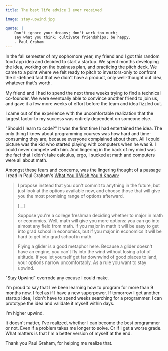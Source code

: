 ```yaml
---
title: The best life advice I ever received

image: stay-upwind.jpg

quote: |
    Don't ignore your dreams; don't work too much;
    say what you think; cultivate friendships; be happy.
    - Paul Graham
---
```


In the fall semester of my sophomore year, my friend and I got this random food app idea and decided to start a startup. We spent months developing the idea, working on the business plan, and practicing the pitch deck. We came to a point where we felt ready to pitch to investors-only to confront the ill-defined fact that we didn't have a product, only well-thought out idea, whatever that's worth.

My friend and I had to spend the next three weeks trying to find a technical co-founder. We were eventually able to convince another friend to join us, and gave it a few more weeks of effort before the team and idea fizzled out.

I came out of the experience with the uncomfortable realization that the largest factor to my success was entirely dependent on someone else.

"Should I learn to code?" It was the first time I had entertained the idea. The only thing I knew about programming courses was how hard and time-consuming they are, because everyone complained about them. All I could picture was the kid who started playing with computers when he was 9. I could never compete with him.  And lingering in the back of my mind was the fact that I didn't take calculus, ergo, I sucked at math and computers were all about math.

Amongst these fears and concerns, was the lingering thought of a passage I read in Paul Graham's [What You'll Wish You'd Known](http://www.paulgraham.com/hs.html):

>I propose instead that you don't commit to anything in the future, but just look at the options available now, and choose those that will give you the most promising range of options afterward.
>
> [...]
>
>Suppose you're a college freshman deciding whether to major in math or economics. Well, math will give you more options: you can go into almost any field from math. If you major in math it will be easy to get into grad school in economics, but if you major in economics it will be hard to get into grad school in math.
>
>Flying a glider is a good metaphor here. Because a glider doesn't have an engine, you can't fly into the wind without losing a lot of altitude. If you let yourself get far downwind of good places to land, your options narrow uncomfortably. As a rule you want to stay upwind.

"Stay Upwind" overrode any excuse I could make.

I'm proud to say that I've been learning how to program for more than 9 months now. I feel as if I have a new superpower. If tomorrow I get another startup idea, I don't have to spend weeks searching for a programmer. I can prototype the idea and validate it myself within days.

I'm higher upwind.

It doesn't matter, I've realized, whether I can become the best programmer or not. Even if a problem takes me longer to solve. Or if I get a worse grade. What matters is that I'm a better version of myself at the end.

Thank you Paul Graham, for helping me realize that.
